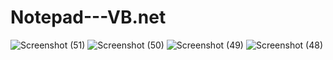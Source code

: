 # Notepad---VB.net

![Screenshot (51)](https://github.com/themurugesan/Notepad---VB.net/assets/133565834/81635ca1-7f1d-41c6-bcfb-30f0f51058ff)
![Screenshot (50)](https://github.com/themurugesan/Notepad---VB.net/assets/133565834/c5762a77-f065-43a6-802b-616297b53180)
![Screenshot (49)](https://github.com/themurugesan/Notepad---VB.net/assets/133565834/d8e321bf-40af-42c2-8854-20aa4f12d38a)
![Screenshot (48)](https://github.com/themurugesan/Notepad---VB.net/assets/133565834/f32c7769-fb0b-4678-8a80-2e2274c57960)
